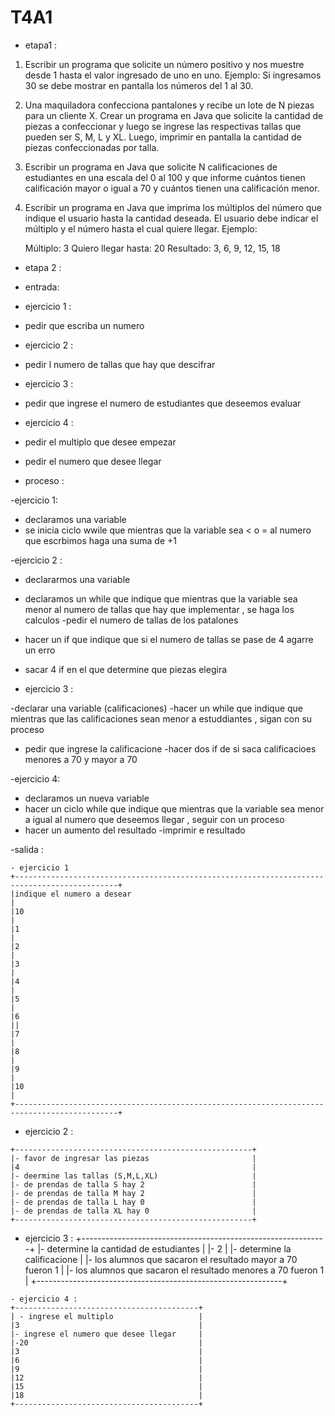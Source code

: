 # T4A1
- etapa1 :
1. Escribir un programa que solicite un número positivo y nos muestre desde 1 hasta el valor ingresado de uno en uno. Ejemplo: Si ingresamos 30 se debe mostrar en pantalla los números del 1 al 30.

2. Una maquiladora confecciona pantalones y recibe un lote de N piezas para un cliente X. Crear un programa en Java que solicite la cantidad de piezas a confeccionar y luego se ingrese las respectivas tallas que pueden ser S, M, L y XL. Luego, imprimir en pantalla la cantidad de piezas confeccionadas por talla.

3. Escribir un programa en Java que solicite N calificaciones de estudiantes en una escala del 0 al 100 y que informe cuántos tienen calificación mayor o igual a 70 y cuántos tienen una calificación menor. 

4. Escribir un programa en Java que imprima los múltiplos del número que indique el usuario hasta la cantidad deseada. El usuario debe indicar el múltiplo y el número hasta el cual quiere llegar. Ejemplo:

	Múltiplo: 3
	Quiero llegar hasta: 20
	Resultado: 3, 6, 9, 12, 15, 18

- etapa 2 :
 - entrada:
 - ejercicio 1 :
 - pedir que escriba un numero 
 
 - ejercicio 2 :
 - pedir l numero de tallas que hay que descifrar
 
 - ejercicio 3 :
 - pedir que ingrese el numero de estudiantes que deseemos evaluar
 
 - ejercicio 4 :
- pedir el multiplo que desee empezar
- pedir el numero que desee llegar

- proceso :

-ejercicio 1:
- declaramos una variable
- se inicia ciclo wwile que mientras que la variable sea < o = al numero que escrbimos haga una suma de +1 

-ejercicio 2 :
- declararmos una variable
- declaramos un while que indique que mientras que la variable sea menor al numero de tallas que hay que implementar , se haga los calculos
-pedir el numero de tallas de los patalones
- hacer un if que indique que si el numero de tallas se pase de 4 agarre un erro
- sacar 4 if en el que determine que piezas elegira

- ejercicio 3 :

-declarar una variable (calificaciones)
-hacer un while que indique que mientras que  las calificaciones sean menor a estuddiantes  , sigan con su proceso
- pedir que ingrese la calificacione
-hacer dos if de si saca calificacioes menores a 70 y mayor a 70


-ejercicio 4:
- declaramos un nueva variable 
- hacer un ciclo while que indique que mientras que la variable sea menor a igual al numero que deseemos llegar , seguir con un proceso
- hacer un aumento del resultado
-imprimir e resultado 


-salida : 

~~~
- ejercicio 1
+---------------------------------------------------------------------------------------------+
|indique el numero a desear                                                                    |
|10                                                                                            |
|1                                                                                             |
|2                                                                                             |
|3                                                                                             |
|4                                                                                             |
|5                                                                                             |
|6                                                                                             ||
|7                                                                                             |
|8                                                                                             |
|9                                                                                             |
|10                                                                                            |
+---------------------------------------------------------------------------------------------+

~~~
- ejercicio 2 :
~~~
+-----------------------------------------------------+
|- favor de ingresar las piezas                       |
|4                                                    |
|- deermine las tallas (S,M,L,XL)                     |
|- de prendas de talla S hay 2                        |
|- de prendas de talla M hay 2                        |
|- de prendas de talla L hay 0                        |
|- de prendas de talla XL hay 0                       |
+-----------------------------------------------------+
~~~
- ejercicio 3 :
+-------------------------------------------------------------+
|- determine la cantidad de estudiantes                       |
|- 2                                                          |
|- determine la calificacione                                 |
|- los alumnos que sacaron el resultado mayor a 70 fueron 1   |
|- los alumnos que sacaron el resultado menores a 70 fueron 1 |
+-------------------------------------------------------------+
~~~
- ejercicio 4 :
+-----------------------------------------+ 
| - ingrese el multiplo                   |
|3                                        |
|- ingrese el numero que desee llegar     |
|-20                                      |
|3                                        |
|6                                        |
|9                                        |
|12                                       |
|15                                       |  
|18                                       |  
+-----------------------------------------+
~~~
